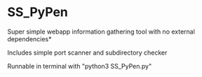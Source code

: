 # SS_PyPen
Super simple webapp information gathering tool with no external dependencies*

Includes simple port scanner and subdirectory checker

Runnable in terminal with "python3 SS_PyPen.py"
